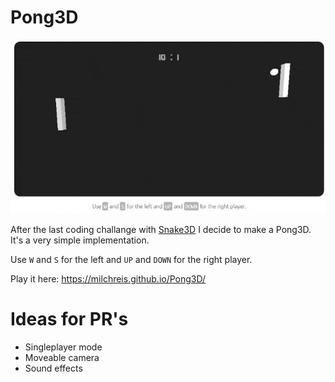 # Pong3D

<p align="center">
  <img src="https://github.com/Milchreis/Pong3D/raw/master/screencast.gif" />
</p>

After the last coding challange with [Snake3D](https://milchreis.github.io/Snake3D/) I decide to make a Pong3D. 
It's a very simple implementation.

Use `W` and `S` for the left and `UP` and `DOWN` for the right player.

Play it here: https://milchreis.github.io/Pong3D/

# Ideas for PR's
* Singleplayer mode
* Moveable camera
* Sound effects
